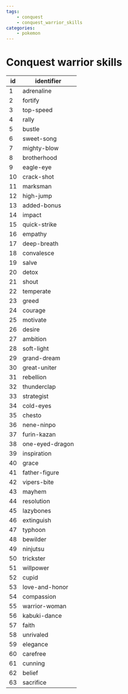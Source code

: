 ```yaml
---
tags:
    - conquest
    - conquest_warrior_skills
categories:
    - pokemon
---
```


# Conquest warrior skills

| id |   identifier    |
|----|-----------------|
| 1  | adrenaline      |
| 2  | fortify         |
| 3  | top-speed       |
| 4  | rally           |
| 5  | bustle          |
| 6  | sweet-song      |
| 7  | mighty-blow     |
| 8  | brotherhood     |
| 9  | eagle-eye       |
| 10 | crack-shot      |
| 11 | marksman        |
| 12 | high-jump       |
| 13 | added-bonus     |
| 14 | impact          |
| 15 | quick-strike    |
| 16 | empathy         |
| 17 | deep-breath     |
| 18 | convalesce      |
| 19 | salve           |
| 20 | detox           |
| 21 | shout           |
| 22 | temperate       |
| 23 | greed           |
| 24 | courage         |
| 25 | motivate        |
| 26 | desire          |
| 27 | ambition        |
| 28 | soft-light      |
| 29 | grand-dream     |
| 30 | great-uniter    |
| 31 | rebellion       |
| 32 | thunderclap     |
| 33 | strategist      |
| 34 | cold-eyes       |
| 35 | chesto          |
| 36 | nene-ninpo      |
| 37 | furin-kazan     |
| 38 | one-eyed-dragon |
| 39 | inspiration     |
| 40 | grace           |
| 41 | father-figure   |
| 42 | vipers-bite     |
| 43 | mayhem          |
| 44 | resolution      |
| 45 | lazybones       |
| 46 | extinguish      |
| 47 | typhoon         |
| 48 | bewilder        |
| 49 | ninjutsu        |
| 50 | trickster       |
| 51 | willpower       |
| 52 | cupid           |
| 53 | love-and-honor  |
| 54 | compassion      |
| 55 | warrior-woman   |
| 56 | kabuki-dance    |
| 57 | faith           |
| 58 | unrivaled       |
| 59 | elegance        |
| 60 | carefree        |
| 61 | cunning         |
| 62 | belief          |
| 63 | sacrifice       |

